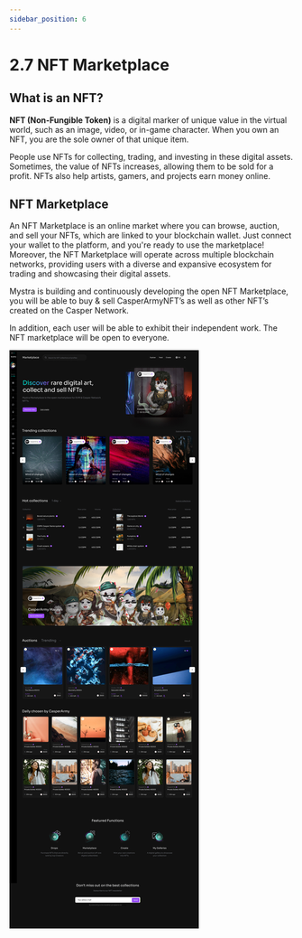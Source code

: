 ```yaml
---
sidebar_position: 6
---
```


# 2.7 NFT Marketplace

## What is an NFT?

**NFT (Non-Fungible Token)** is a digital marker of unique value in the virtual world, such as an image, video, or in-game character. When you own an NFT, you are the sole owner of that unique item.

People use NFTs for collecting, trading, and investing in these digital assets. Sometimes, the value of NFTs increases, allowing them to be sold for a profit. NFTs also help artists, gamers, and projects earn money online.

## NFT Marketplace

An NFT Marketplace is an online market where you can browse, auction, and sell your NFTs, which are linked to your blockchain wallet. Just connect your wallet to the platform, and you're ready to use the marketplace! Moreover, the NFT Marketplace will operate across multiple blockchain networks, providing users with a diverse and expansive ecosystem for trading and showcasing their digital assets.

Mystra is building and continuously developing the open NFT Marketplace, you will be able to buy & sell CasperArmyNFT’s as well as other NFT’s created on the Casper Network. 

In addition, each user will be able to exhibit their independent work. The NFT marketplace will be open to everyone.

![alt-text](../pic/marketplace.jpg)
